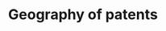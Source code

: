 ---
layout: default
description: ''
title: Geography of patents
url: https://dataverse.harvard.edu/dataset.xhtml?persistentId=doi:10.7910/DVN/BPC15W
uuid: f9127a91-85f3-483d-a817-437671875d56
---